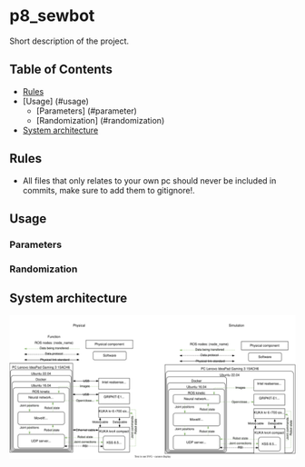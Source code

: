 # p8_sewbot
Short description of the project.

## Table of Contents

- [Rules](#rules)
- [Usage] (#usage)
    - [Parameters] (#parameter)
    - [Randomization] (#randomization)
- [System architecture](#system-architecture)

## Rules

- All files that only relates to your own pc should never be included in commits, make sure to add them to gitignore!.

## Usage

### Parameters 

### Randomization

## System architecture

[![System architecture](system_architecture.drawio.svg)](https://app.diagrams.net/#Hkasperfg16%2Fp8_sewbot%2Fmain%2Fsystem_architecturedrawio.svg)
